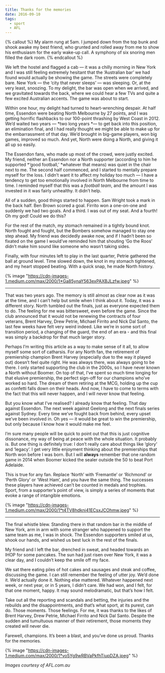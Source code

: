 ```yaml
---
title: Thanks for the memories
date: 2016-09-10
tags:
  - sport
  - AFL
---
```


{% callout %}
My alarm rung at 5am. I jumped down from the top bunk and shook awake my best friend, who grunted and rolled away from me to show his enthusiasm for the early wake-up call. A symphony of six snoring men filled the dark room.
{% endcallout %}

We left the hostel and flagged a cab — it was a chilly morning in New York and I was still feeling extremely hesitant that the ‘Australian bar’ we had found would actually be showing the game. The streets were completely bare. New York — the ‘city that never sleeps’ — was sleeping. Or, at the very least, snoozing. To my delight, the bar was open when we arrived, and we gravitated towards the back, where we could hear a few TVs and quite a few excited Australian accents. The game was about to start.

Within one hour, my delight had turned to heart-wrenching despair. At half time, Essendon were beating North Melbourne by 27 points, and I was getting horrific flashbacks to our 100-point thrashing by West Coast in 2012. We’d waited two years — *two long years *— to get back into this position, an elimination final, and I had really thought we might be able to make up for the embarrassment of that day. We’d brought in big-game players, won big games, improved so much. And yet, North were doing a North, and giving it all up so easily.

The Essendon fans, who made up most of the crowd, were justly excited. My friend, neither an Essendon nor a North supporter (according to him he supported *‘good football,’ *whatever that means) was quiet in the chair next to me. The second half commenced, and I started to mentally prepare myself for the loss. I didn’t want it to affect my holiday too much — I have a tendency to get too emotionally involved in North Melbourne from time to time. I reminded myself that this was a *football team*, and the amount I was invested in it was fairly unhealthy. It didn’t help.

All of a sudden, good things started to happen. Sam Wright took a mark in the back half. Ben Brown scored a goal. Firrito won a one-on-one and suddenly we had two goals. And a third. I was out of my seat. And a fourth! Oh my god! Could we do this?

For the rest of the match, my stomach remained in a tightly bound knot. North fought and fought, but the Bombers somehow managed to stay one step ahead. My friend was decidedly awake now, and if I hadn’t been so fixated on the game I would’ve reminded him that shouting ‘Go the Roos’ didn’t make him sound like someone who wasn’t taking sides.

Finally, with four minutes left to play in the last quarter, Petrie gathered the ball at ground level. Time slowed down, the knot in my stomach tightened, and my heart stopped beating. With a quick snap, he made North history.

{% image "https://cdn-images-1.medium.com/max/2000/1*Ga85ynaY563exPAXBJLzfw.jpeg" %}

---

That was two years ago. The memory is still almost as clear now as it was at the time, and I can’t help but smile when I think about it. Today, it was a different story. North tumbled out the finals, just as everyone expected them to do. The feeling for me was bittersweet, even before the game. Since the club announced that it would not be renewing the contracts of four veterans, Brent Harvey, Drew Petrie, Michael Firrito and Nick Dal Santo, the last few weeks have felt very weird indeed. Like we’re in some sort of transition period, a changing of the guard, the end of an era - and this final was simply a backdrop for that much larger story.

Perhaps I’m writing this article as a way to make sense of it all, to allow myself some sort of catharsis. For any North fan, the retirement of premiership champion Brent Harvey (especially due to the way it played out) doesn’t feel quite right. He was always there, was always going to be there. I only started supporting the club in the 2000s, so I have never known a North without Boomer. On top of that, I’ve spent so much time longing for that elusive premiership, the perfect sign-off for our champions who’ve worked so hard. The dream of them retiring at the MCG, holding up the cup as confetti falls down on their heads. And now, I have to come to terms with the fact that this will never happen, and I will never know that feeling.

But you know what I’ve realised? I already know that feeling. That day against Essendon. The next week against Geelong and the next finals series against Sydney. Every time we’ve fought back from behind, every upset we’ve been involved in. Oh yes — it would be great to win the premiership, but only because I know how it would make me feel.

I’m sure many people will be quick to point out that this is just cognitive dissonance, my way of being at peace with the whole situation. It probably is. But one thing is definitely true: I don’t really care about things like ‘glory’ and ‘legacy’. I get very little enjoyment thinking about the premierships that North won before I was born. But I will **always** remember that one random game in 2014 when Boomer kicked the sealer outside the 50 to beat Port Adelaide.

This is true for any fan. Replace ‘North’ with ‘Fremantle’ or ‘Richmond’ or ‘Perth Glory’ or ‘West Ham’, and you have the same thing. The successes these players have achieved can’t be counted in medals and trophies. Sport, from a supporter’s point of view, is simply a series of moments that evoke a range of intangible emotions.

{% image "https://cdn-images-1.medium.com/max/2000/1*t4TV8hdkni41ECsxJCOhmw.jpeg" %}

---

The final whistle blew. Standing there in that random bar in the middle of New York, arm in arm with some stranger who happened to support the same team as me, I was in shock. The Essendon supporters smiled at us, shook our hands, and wished us best luck in the rest of the finals.

My friend and I left the bar, drenched in sweat, and headed towards an IHOP for some pancakes. The sun had just risen over New York, it was a clear day, and I couldn’t keep the smile off my face.

We sat there eating piles of hot cakes and sausages and steak and coffee, discussing the game. I can still remember the feeling of utter joy. We’d done it. We’d actually done it. Nothing else mattered. Whatever happened next week, or next year, or in 5 years, I didn’t care. We had won, and I felt, for that one moment, happy. It may sound melodramatic, but that’s how I felt.

Take out all the reporting and scandals and betting, the injuries and the rebuilds and the disappointments, and that’s what sport, at its purest, can do. Those moments. Those feelings. For me, it was thanks to the likes of Brent Harvey, Drew Petrie, Michael Firrito and Nick Dal Santo. Despite the sudden and tumultuous manner of their retirement, those moments they created will never die.

Farewell, champions. It’s been a blast, and you’ve done us proud. Thanks for the memories.

{% image "https://cdn-images-1.medium.com/max/2000/1*vo5Yg9wRBVaPkfhTiupDZA.jpeg" %}

*Images courtesy of AFL.com.au*
